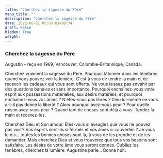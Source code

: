```yaml
---
title: "Cherchez la sagesse du Père"
menu_title: ""
description: "Cherchez la sagesse du Père"
date: 2022-06-01 06:00:01+00:74
draft: False
hidden: True
weight:
---
```

### Cherchez la sagesse du Père

Augustin - reçu en 1969, Vancouver, Colombie-Britannique, Canada.

Cherchez vraiment la sagesse du Père. Pourquoi tâtonner dans les ténèbres quand vous pouvez voir la lumière. C'est à vous de tendre la main et de recevoir les cadeaux qui vous sont offerts. Ne vous laissez pas envahir par des questions banales et sans importance. Pourquoi enchaînez-vous votre esprit aux possessions matérielles, aux désirs matériels, et pourquoi enchaînez-vous vos âmes ? N'êtes-vous pas libres ? Dieu lui-même ne vous a-t-il pas donné la liberté ? Alors pourquoi avez-vous peur ? Pour quelle raison avez-vous peur ? Quand tant de choses sont déjà à vous. Tendez la main et recevez-les.

Cherchez Dieu et Son amour. Êtes-vous si aveugles que vous ne pouvez pas voir ? Vos esprits sont-ils si fermés et vos âmes si couvertes ? Je vous le dis... toutes les bonnes choses sont là, à vous de les prendre et de les demander. Mais cherchez Dieu et vous trouverez que tous vos besoins sont satisfaits. Les désirs de votre âme vous seront donnés. Oubliez les ténèbres, cherchez la lumière. Augustine parle... Bonne nuit.
